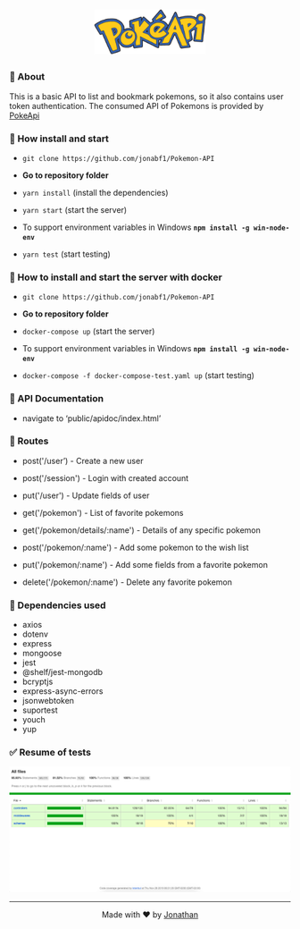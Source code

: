 <h1 align="center">
<a href="https://pokeapi.co/">
<img src="https://raw.githubusercontent.com/PokeAPI/media/master/logo/pokeapi_256.png" width="200px">
  </a>
</h1>

### :page_with_curl: About
This is a basic API to list and bookmark pokemons, so it also contains user token authentication.
The consumed API of Pokemons is provided by [PokeApi](https://pokeapi.co/)

### :rocket: How install and start
- `git clone https://github.com/jonabf1/Pokemon-API`
- **Go to repository folder**
- `yarn install` (install the dependencies)
- `yarn start` (start the server)

- To support environment variables in Windows **`npm install -g win-node-env`**
- `yarn test` (start testing)

### :rocket: How to install and start the server with **docker**
- `git clone https://github.com/jonabf1/Pokemon-API`
- **Go to repository folder**
- `docker-compose up` (start the server)

- To support environment variables in Windows **`npm install -g win-node-env`**
- `docker-compose -f docker-compose-test.yaml up` (start testing)

### :page_facing_up: API Documentation

- navigate to ‘public/apidoc/index.html’

### :page_facing_up: Routes

- post('/user’) - Create a new user
- post('/session') - Login with created account
- put('/user') - Update fields of user

- get('/pokemon') - List of favorite pokemons
- get('/pokemon/details/:name') - Details of any specific pokemon
- post('/pokemon/:name') - Add some pokemon to the wish list
- put('/pokemon/:name') - Add some fields from a favorite pokemon
- delete('/pokemon/:name') - Delete any favorite pokemon


### :rocket: Dependencies used

- axios
- dotenv
- express
- mongoose
- jest
- @shelf/jest-mongodb
- bcryptjs
- express-async-errors
- jsonwebtoken
- suportest
- youch
- yup        

### :white_check_mark: Resume of tests

<p align="center">
  <img alt="" src="public/apidoc/img/tests.png">
</p>

---

<p align="center">
Made with ♥ by <a href="https://www.linkedin.com/in/jonathan-barros-franco">Jonathan</a>
</p>
